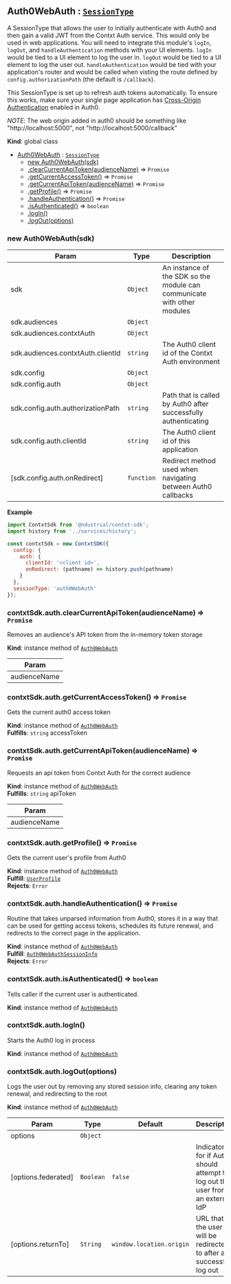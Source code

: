 <a name="Auth0WebAuth"></a>

## Auth0WebAuth : [<code>SessionType</code>](./Typedefs.md#SessionType)
A SessionType that allows the user to initially authenticate with Auth0 and then gain a valid JWT
from the Contxt Auth service. This would only be used in web applications. You will need to
integrate this module's `logIn`, `logOut`, and `handleAuthentication` methods with your UI
elements. `logIn` would be tied to a UI element to log the user in. `logOut` would be tied to a
UI element to log the user out. `handleAuthentication` would be tied with your application's
router and would be called when visting the route defined by `config.authorizationPath` (the
default is `/callback`).

This SessionType is set up to refresh auth tokens automatically. To ensure this works, make sure
your single page application has [Cross-Origin Authentication](https://auth0.com/docs/cross-origin-authentication#configure-your-application-for-cross-origin-authentication)
enabled in Auth0.

*NOTE*: The web origin added in auth0 should be something like
"http://localhost:5000", not "http://localhost:5000/callback"

**Kind**: global class  

* [Auth0WebAuth](#Auth0WebAuth) : [<code>SessionType</code>](./Typedefs.md#SessionType)
    * [new Auth0WebAuth(sdk)](#new_Auth0WebAuth_new)
    * [.clearCurrentApiToken(audienceName)](#Auth0WebAuth+clearCurrentApiToken) ⇒ <code>Promise</code>
    * [.getCurrentAccessToken()](#Auth0WebAuth+getCurrentAccessToken) ⇒ <code>Promise</code>
    * [.getCurrentApiToken(audienceName)](#Auth0WebAuth+getCurrentApiToken) ⇒ <code>Promise</code>
    * [.getProfile()](#Auth0WebAuth+getProfile) ⇒ <code>Promise</code>
    * [.handleAuthentication()](#Auth0WebAuth+handleAuthentication) ⇒ <code>Promise</code>
    * [.isAuthenticated()](#Auth0WebAuth+isAuthenticated) ⇒ <code>boolean</code>
    * [.logIn()](#Auth0WebAuth+logIn)
    * [.logOut(options)](#Auth0WebAuth+logOut)

<a name="new_Auth0WebAuth_new"></a>

### new Auth0WebAuth(sdk)

| Param | Type | Description |
| --- | --- | --- |
| sdk | <code>Object</code> | An instance of the SDK so the module can communicate with other modules |
| sdk.audiences | <code>Object</code> |  |
| sdk.audiences.contxtAuth | <code>Object</code> |  |
| sdk.audiences.contxtAuth.clientId | <code>string</code> | The Auth0 client id of the   Contxt Auth environment |
| sdk.config | <code>Object</code> |  |
| sdk.config.auth | <code>Object</code> |  |
| sdk.config.auth.authorizationPath | <code>string</code> | Path that is called by Auth0 after   successfully authenticating |
| sdk.config.auth.clientId | <code>string</code> | The Auth0 client id of this application |
| [sdk.config.auth.onRedirect] | <code>function</code> | Redirect method used when navigating between   Auth0 callbacks |

**Example**  
```js
import ContxtSdk from '@ndustrial/contxt-sdk';
import history from '../services/history';

const contxtSdk = new ContxtSDK({
  config: {
    auth: {
      clientId: '<client id>',
      onRedirect: (pathname) => history.push(pathname)
    }
  },
  sessionType: 'auth0WebAuth'
});
```
<a name="Auth0WebAuth+clearCurrentApiToken"></a>

### contxtSdk.auth.clearCurrentApiToken(audienceName) ⇒ <code>Promise</code>
Removes an audience's API token from the in-memory token storage

**Kind**: instance method of [<code>Auth0WebAuth</code>](#Auth0WebAuth)  

| Param |
| --- |
| audienceName | 

<a name="Auth0WebAuth+getCurrentAccessToken"></a>

### contxtSdk.auth.getCurrentAccessToken() ⇒ <code>Promise</code>
Gets the current auth0 access token

**Kind**: instance method of [<code>Auth0WebAuth</code>](#Auth0WebAuth)  
**Fulfills**: <code>string</code> accessToken  
<a name="Auth0WebAuth+getCurrentApiToken"></a>

### contxtSdk.auth.getCurrentApiToken(audienceName) ⇒ <code>Promise</code>
Requests an api token from Contxt Auth for the correct audience

**Kind**: instance method of [<code>Auth0WebAuth</code>](#Auth0WebAuth)  
**Fulfills**: <code>string</code> apiToken  

| Param |
| --- |
| audienceName | 

<a name="Auth0WebAuth+getProfile"></a>

### contxtSdk.auth.getProfile() ⇒ <code>Promise</code>
Gets the current user's profile from Auth0

**Kind**: instance method of [<code>Auth0WebAuth</code>](#Auth0WebAuth)  
**Fulfill**: [<code>UserProfile</code>](./Typedefs.md#UserProfile)  
**Rejects**: <code>Error</code>  
<a name="Auth0WebAuth+handleAuthentication"></a>

### contxtSdk.auth.handleAuthentication() ⇒ <code>Promise</code>
Routine that takes unparsed information from Auth0, stores it in a way that
can be used for getting access tokens, schedules its future renewal, and
redirects to the correct page in the application.

**Kind**: instance method of [<code>Auth0WebAuth</code>](#Auth0WebAuth)  
**Fulfill**: [<code>Auth0WebAuthSessionInfo</code>](./Typedefs.md#Auth0WebAuthSessionInfo)  
**Rejects**: <code>Error</code>  
<a name="Auth0WebAuth+isAuthenticated"></a>

### contxtSdk.auth.isAuthenticated() ⇒ <code>boolean</code>
Tells caller if the current user is authenticated.

**Kind**: instance method of [<code>Auth0WebAuth</code>](#Auth0WebAuth)  
<a name="Auth0WebAuth+logIn"></a>

### contxtSdk.auth.logIn()
Starts the Auth0 log in process

**Kind**: instance method of [<code>Auth0WebAuth</code>](#Auth0WebAuth)  
<a name="Auth0WebAuth+logOut"></a>

### contxtSdk.auth.logOut(options)
Logs the user out by removing any stored session info, clearing any token
renewal, and redirecting to the root

**Kind**: instance method of [<code>Auth0WebAuth</code>](#Auth0WebAuth)  

| Param | Type | Default | Description |
| --- | --- | --- | --- |
| options | <code>Object</code> |  |  |
| [options.federated] | <code>Boolean</code> | <code>false</code> | Indicator for if Auth0 should   attempt to log out the user from an external IdP |
| [options.returnTo] | <code>String</code> | <code>window.location.origin</code> | URL that the   user will be redirected to after a successful log out |

